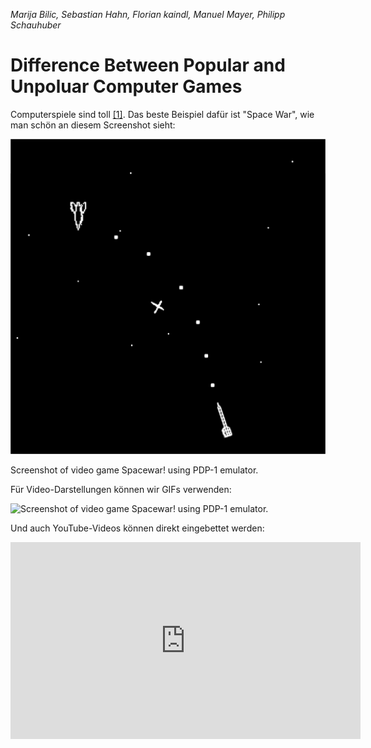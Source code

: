 *Marija Bilic, Sebastian Hahn, Florian kaindl, Manuel Mayer, Philipp Schauhuber*
# Difference Between Popular and Unpoluar Computer Games

Computerspiele sind toll [[1]](chapters/07-Difference-Between-Popular-and-Unpoluar-Computer-Games/quellen.md#1). Das beste Beispiel dafür ist "Space War", wie man schön an diesem Screenshot sieht:

![Screenshot of video game Spacewar! using PDP-1 emulator.](assets/wiki-commons-space-war-screenshot-01.png ':size=400' )
<figcaption>Screenshot of video game Spacewar! using PDP-1 emulator.</figcaption>

Für Video-Darstellungen können wir GIFs verwenden:

![Screenshot of video game Spacewar! using PDP-1 emulator.](https://i.imgur.com/qt4yZVL.gif)

Und auch YouTube-Videos können direkt eingebettet werden:

<iframe width="560" height="315" src="https://www.youtube-nocookie.com/embed/5Ma-qrUGbwg" frameborder="0" allow="accelerometer; autoplay; clipboard-write; encrypted-media; gyroscope; picture-in-picture" allowfullscreen></iframe>
